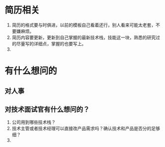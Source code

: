 # 简历相关
1. 简历的格式要与时俱进，以前的模板自己看着还行，别人看来可能太老套，不要嫌麻烦。
2. 简历内容要更新，更新到自己掌握的最新技术栈，技能这一块，熟悉的研究过的尽量写的详细点，掌握的也要写上。
3. 

# 有什么想问的
## 对人事

## 对技术面试官有什么想问的？
1. 公司用到哪些技术栈？
2. 技术主管或者技术经理可以直接改产品需求吗？确认技术和产品是否分的足够细？
3. 



